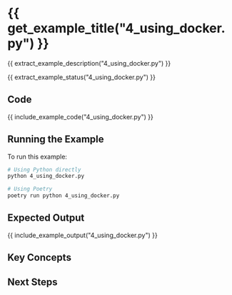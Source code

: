 # {{ get_example_title("4_using_docker.py") }}

{{ extract_example_description("4_using_docker.py") }}

{{ extract_example_status("4_using_docker.py") }}

## Code

{{ include_example_code("4_using_docker.py") }}

## Running the Example

To run this example:

```bash
# Using Python directly
python 4_using_docker.py

# Using Poetry
poetry run python 4_using_docker.py
```

## Expected Output

{{ include_example_output("4_using_docker.py") }}

## Key Concepts

<!-- This section should be manually filled in with key concepts demonstrated by the example -->

## Next Steps

<!-- This section should be manually filled in with links to related examples or documentation -->
